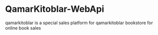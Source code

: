 # QamarKitoblar-WebApi
qamarkitoblar is a special sales platform for qamarkitoblar bookstore for online book sales
